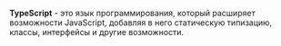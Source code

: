 **TypeScript** - это язык программирования, который расширяет возможности JavaScript, добавляя в него статическую типизацию, классы, интерфейсы и другие возможности.
